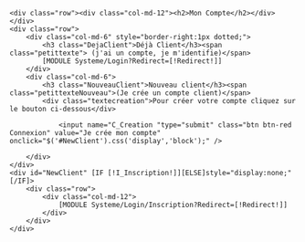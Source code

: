 	<div class="row"><div class="col-md-12"><h2>Mon Compte</h2></div></div>
	<div class="row">
		<div class="col-md-6" style="border-right:1px dotted;">
			<h3 class="DejaClient">Déjà Client</h3><span class="petittexte"> (j'ai un compte, je m'identifie)</span>
			[MODULE Systeme/Login?Redirect=[!Redirect!]]
		</div>
		<div class="col-md-6">
			<h3 class="NouveauClient">Nouveau client</h3><span class="petittexteNouveau">(Je crée un compte client)</span>
			<div class="textecreation">Pour créer votre compte cliquez sur le bouton ci-dessous</div>
			
				<input name="C_Creation "type="submit" class="btn btn-red Connexion" value="Je crée mon compte" onclick="$('#NewClient').css('display','block');" />
			
		</div>
	</div>
	<div id="NewClient" [IF [!I_Inscription!]][ELSE]style="display:none;"[/IF]>
		<div class="row">
			<div class="col-md-12">
				[MODULE Systeme/Login/Inscription?Redirect=[!Redirect!]]
			</div>
		</div>
	</div>
